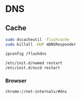 # DNS

## Cache

```sh
sudo dscacheutil -flushcache
sudo killall -HUP mDNSResponder
```

```sh
ipconfig /flushdns
```

```sh
/etc/init.d/named restart
/etc/init.d/nscd restart
```

### Browser

```
chrome://net-internals/#dns
```
